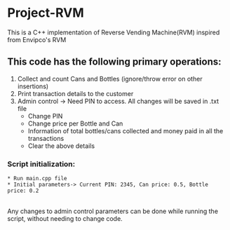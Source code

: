 # Project-RVM
This is a C++ implementation of Reverse Vending Machine(RVM) inspired from Envipco's RVM <br />
## This code has the following primary operations:
 1. Collect and count Cans and Bottles (ignore/throw error on other insertions)<br />
 2. Print transaction details to the customer <br />
 3. Admin control -> Need PIN to access. All changes will be saved in .txt file <br />
    * Change PIN 
    * Change price per Bottle and Can 
    * Information of total bottles/cans collected and money paid in all the transactions 
    * Clear the above details 
### Script initialization: 
    * Run main.cpp file 
    * Initial parameters-> Current PIN: 2345, Can price: 0.5, Bottle price: 0.2  
<br />
Any changes to admin control parameters can be done while running the script, without needing to change code.
